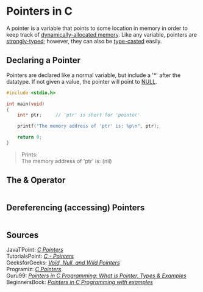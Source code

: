 # Pointers in C
A pointer is a variable that points to some location in memory in order to keep track of [dynamically-allocated memory](https://www.programiz.com/c-programming/c-dynamic-memory-allocation). Like any variable, pointers are [strongly-typed](https://www.cs.cornell.edu/courses/cs1130/2012sp/1130selfpaced/module1/module1part4/strongtyping.html); however, they can also be [type-casted](https://ecomputernotes.com/what-is-c/function-a-pointer/type-casting-of-pointers) easily.

## Declaring a Pointer
Pointers are declared like a normal variable, but include a '\*' after the datatype. If not given a value, the pointer will point to [NULL](https://www.tutorialspoint.com/null-pointer-in-c).
```C
#include <stdio.h>

int main(void)
{
    int* ptr;     // 'ptr' is short for 'pointer'

    printf("The memory address of 'ptr' is: %p\n", ptr);

    return 0;
}
```
> Prints: <br />
> The memory address of 'ptr' is: (nil)

## The & Operator

```C

```

## Dereferencing (accessing) Pointers

```C

```

## Sources
JavaTPoint: [_C Pointers_](https://www.javatpoint.com/c-pointers) <br />
TutorialsPoint: [_C - Pointers_](https://www.tutorialspoint.com/cprogramming/c_pointers.htm) <br />
GeeksforGeeks: [_Void, Null, and Wild Pointers_](https://www.geeksforgeeks.org/dangling-void-null-wild-pointers/) <br />
Programiz: [_C Pointers_](https://www.programiz.com/c-programming/c-pointers) <br />
Guru99: [_Pointers in C Programming: What is Pointer, Types & Examples_](https://www.guru99.com/c-pointers.html) <br />
BeginnersBook: [_Pointers in C Programming with examples_](https://beginnersbook.com/2014/01/c-pointers/) <br />
